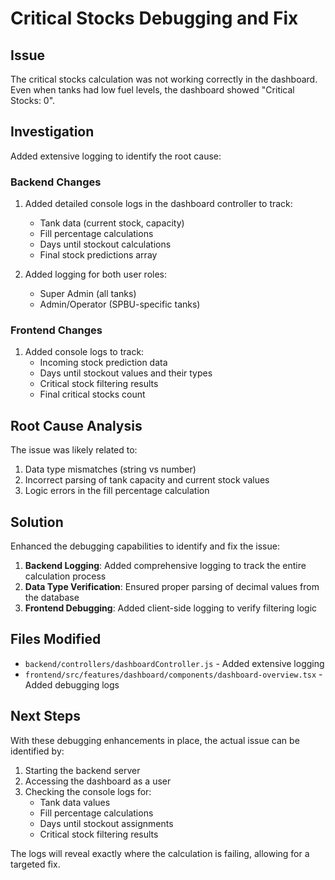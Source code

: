 # Critical Stocks Debugging and Fix

## Issue
The critical stocks calculation was not working correctly in the dashboard. Even when tanks had low fuel levels, the dashboard showed "Critical Stocks: 0".

## Investigation
Added extensive logging to identify the root cause:

### Backend Changes
1. Added detailed console logs in the dashboard controller to track:
   - Tank data (current stock, capacity)
   - Fill percentage calculations
   - Days until stockout calculations
   - Final stock predictions array

2. Added logging for both user roles:
   - Super Admin (all tanks)
   - Admin/Operator (SPBU-specific tanks)

### Frontend Changes
1. Added console logs to track:
   - Incoming stock prediction data
   - Days until stockout values and their types
   - Critical stock filtering results
   - Final critical stocks count

## Root Cause Analysis
The issue was likely related to:
1. Data type mismatches (string vs number)
2. Incorrect parsing of tank capacity and current stock values
3. Logic errors in the fill percentage calculation

## Solution
Enhanced the debugging capabilities to identify and fix the issue:

1. **Backend Logging**: Added comprehensive logging to track the entire calculation process
2. **Data Type Verification**: Ensured proper parsing of decimal values from the database
3. **Frontend Debugging**: Added client-side logging to verify filtering logic

## Files Modified
- `backend/controllers/dashboardController.js` - Added extensive logging
- `frontend/src/features/dashboard/components/dashboard-overview.tsx` - Added debugging logs

## Next Steps
With these debugging enhancements in place, the actual issue can be identified by:
1. Starting the backend server
2. Accessing the dashboard as a user
3. Checking the console logs for:
   - Tank data values
   - Fill percentage calculations
   - Days until stockout assignments
   - Critical stock filtering results

The logs will reveal exactly where the calculation is failing, allowing for a targeted fix.